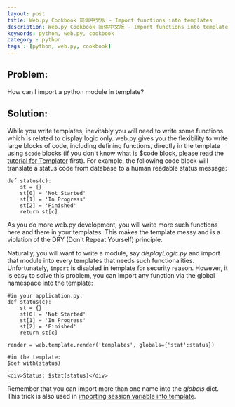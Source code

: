 ```yaml
---
layout: post
title: Web.py Cookbook 简体中文版 - Import functions into templates
description: Web.py Cookbook 简体中文版 - Import functions into templates
keywords: python, web.py, cookbook
category : python
tags : [python, web.py, cookbook]
---
```


## Problem: 

How can I import a python module in template?

## Solution:

While you write templates, inevitably you will need to write some functions which is related to display logic only.  web.py gives you the flexibility to write large blocks of code, including defining functions, directly in the template using `$code` blocks (if you don't know what is $code block, please read the [tutorial for Templator](http://justjavac.com/python/2012/04/19/webpy-tutorial-templetor.html) first).  For example, the following code block will translate a status code from database to a human readable status message:

    def status(c):
        st = {}
        st[0] = 'Not Started'
        st[1] = 'In Progress'
        st[2] = 'Finished'
        return st[c]

As you do more web.py development, you will write more such functions here and there in your templates. This makes the template messy and is a violation of the DRY (Don't Repeat Yourself) principle.

Naturally, you will want to write a module, say _displayLogic.py_ and import that module into every templates that needs such functionalities.  Unfortunately, `import` is disabled in template for security reason.  However, it is easy to solve this problem, you can import any function via the global namespace into the template:

    #in your application.py:
    def status(c):
        st = {}
        st[0] = 'Not Started'
        st[1] = 'In Progress'
        st[2] = 'Finished'
        return st[c]

    render = web.template.render('templates', globals={'stat':status})

    #in the template:
    $def with(status)
    ... ...
    <div>Status: $stat(status)</div>

Remember that you can import more than one name into the _globals_ dict. This trick is also used in [importing session variable into template](session_in_template.zh-cn).